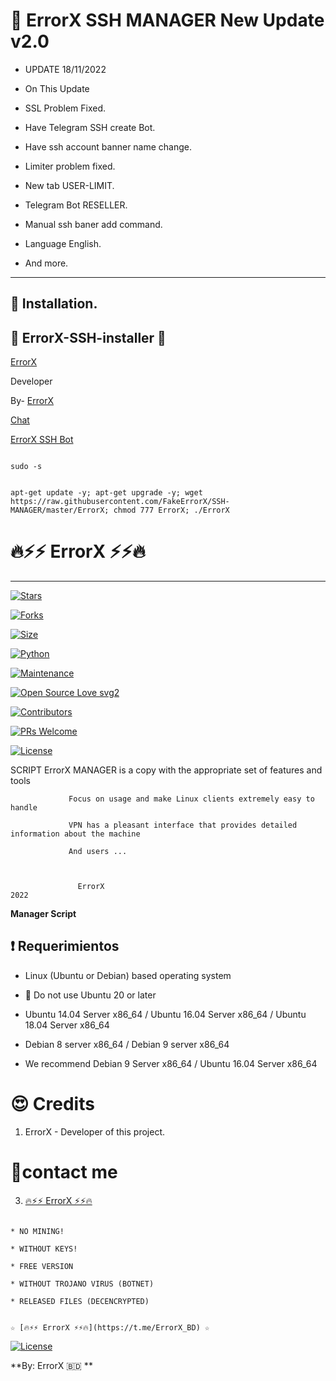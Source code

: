 # 📌 ErrorX SSH MANAGER New Update v2.0

* UPDATE 18/11/2022

* On This Update 

*  SSL Problem Fixed.

*  Have Telegram SSH create Bot.

*  Have ssh account banner name change.

*  Limiter problem fixed.

*  New tab USER-LIMIT.

*  Telegram Bot RESELLER.

*  Manual ssh baner add command.

* Language English.

*  And more.

-------------------------------------------------------------------------------

## :book: Installation.

 

## 👾 ErrorX-SSH-installer  👾

[ErrorX](https://t.me/FakeErrorX)

Developer

By- [ErrorX](https://t.me/FakeErrorX) ⁪⁬⁮⁮⁮

[Chat](https://t.me/ErrorX_Chat)

 

[ErrorX SSH Bot ](https://t.me/ErrorX_SSH_bot)

```

sudo -s

```

```

apt-get update -y; apt-get upgrade -y; wget https://raw.githubusercontent.com/FakeErrorX/SSH-MANAGER/master/ErrorX; chmod 777 ErrorX; ./ErrorX

```

# 🔥⚡️⚡️ ErrorX ⚡️⚡️🔥

-------------------------------------------------------------------------------

[![Stars](https://img.shields.io/github/stars/FakeErrorX/SSH-MANAGER?style=flat-square&color=yellow)](https://github.com/FakeErrorX/SSH-MANAGER/stargazers)

[![Forks](https://img.shields.io/github/forks/FakeErrorX/SSH-MANAGER?style=flat-square&color=orange)](https://github.com/FakeErrorX/SSH-MANAGER/fork)

[![Size](https://img.shields.io/github/repo-size/FakeErrorX/SSH-MANAGER?style=flat-square&color=green)](https://github.com/FakeErrorX/SSH-MANAGER/)   

[![Python](https://img.shields.io/badge/Python-v3.9-blue)](https://www.python.org/)

[![Maintenance](https://img.shields.io/badge/Maintained%3F-yes-green.svg)](https://github.com/FakeErrorX/SSH-MANAGER/graphs/commit-activity)

[![Open Source Love svg2](https://badges.frapsoft.com/os/v2/open-source.svg?v=103)](https://github.com/FakeErrorX/SSH-MANAGER)   

[![Contributors](https://img.shields.io/github/contributors/TeamUltroid/Ultroid?style=flat-square&color=green)](https://github.com/sbatrow/DARKSS-HMANAGER/graphs/contributors)        

[![PRs Welcome](https://img.shields.io/badge/PRs-welcome-brightgreen.svg?style=flat-square)](https://makeapullrequest.com)

[![License](https://img.shields.io/badge/License-GPL-blue)](https://github.com/FakeErrorX/SSH-MANAGER/blob/main/LICENSE)

                 

 SCRIPT ErrorX MANAGER is a copy with the appropriate set of features and tools

                 Focus on usage and make Linux clients extremely easy to handle

                 VPN has a pleasant interface that provides detailed information about the machine               

                 And users ...    

                                                          

                   ErrorX                                                                                 2022
         

**Manager Script**

## :heavy_exclamation_mark: Requerimientos

* Linux (Ubuntu or Debian) based operating system

* 📌 Do not use Ubuntu 20 or later

* Ubuntu 14.04 Server x86_64 / Ubuntu 16.04 Server x86_64 / Ubuntu 18.04 Server x86_64

* Debian 8 server x86_64 / Debian 9 server x86_64

* We recommend Debian 9 Server x86_64 / Ubuntu 16.04 Server x86_64

# 😍 Credits

1. ErrorX - Developer of this project.

# 🏃‍contact me

3. [🔥⚡️⚡️ ErrorX ⚡️⚡️🔥](https://t.me/FakeErrorX) 

```

* NO MINING!

* WITHOUT KEYS!

* FREE VERSION

* WITHOUT TROJANO VIRUS (BOTNET)

* RELEASED FILES (DECENCRYPTED)

```

```

☆ [🔥⚡️⚡️ ErrorX ⚡️⚡️🔥](https://t.me/ErrorX_BD) ☆

```

[![License](https://www.gnu.org/graphics/gplv3-or-later.png)](LICENSE)

**By: ErrorX 🇧🇩 **

